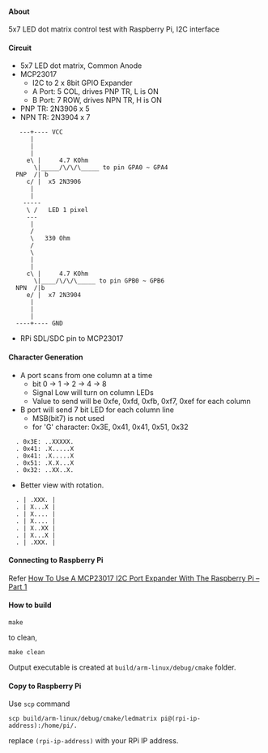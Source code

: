 #### About

5x7 LED dot matrix control test with Raspberry Pi, I2C interface

#### Circuit

* 5x7 LED dot matrix, Common Anode
* MCP23017
  * I2C to 2 x 8bit GPIO Expander
  * A Port: 5 COL, drives PNP TR, L is ON
  * B Port: 7 ROW, drives NPN TR, H is ON
* PNP TR: 2N3906 x 5
* NPN TR: 2N3904 x 7
```
   ---+---- VCC
      |
      |
      |
     e\ |     4.7 KOhm
       \|_____/\/\/\_____ to pin GPA0 ~ GPA4
  PNP  /| b
     c/ |  x5 2N3906
      |
      |
    -----
     \ /   LED 1 pixel
     ---
      |
      /
      \   330 Ohm
      /
      \
      |
      |
     c\ |     4.7 KOhm
       \|____/\/\/\_____ to pin GPB0 ~ GPB6
  NPN  /|b
     e/ |  x7 2N3904
      |
      |
      |
  ----+---- GND
```

* RPi SDL/SDC pin to MCP23017

#### Character Generation

* A port scans from one column at a time
  * bit 0 -> 1 -> 2 -> 4 -> 8
  * Signal Low will turn on column LEDs
  * Value to send will be 0xfe, 0xfd, 0xfb, 0xf7, 0xef for each column
* B port will send 7 bit LED for each column line
  * MSB(bit7) is not used
  * for 'G' character: 0x3E, 0x41, 0x41, 0x51, 0x32
```
  . 0x3E: ..XXXXX.
  . 0x41: .X.....X
  . 0x41: .X.....X
  . 0x51: .X.X...X
  . 0x32: ..XX..X.
```
* Better view with rotation.
```
  . | .XXX. |
  . | X...X |
  . | X.... |
  . | X.... |
  . | X..XX |
  . | X...X |
  . | .XXX. |
```

#### Connecting to Raspberry Pi

Refer [How To Use A MCP23017 I2C Port Expander With The Raspberry Pi – Part 1](http://www.raspberrypi-spy.co.uk/2013/07/how-to-use-a-mcp23017-i2c-port-expander-with-the-raspberry-pi-part-1/)

#### How to build

```
make
```

to clean,
```
make clean
```

Output executable is created at `build/arm-linux/debug/cmake` folder.

#### Copy to Raspberry Pi

Use `scp` command

```
scp build/arm-linux/debug/cmake/ledmatrix pi@(rpi-ip-address):/home/pi/.
```
replace `(rpi-ip-address)` with your RPi IP address.
